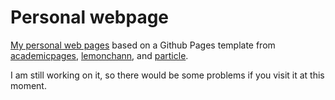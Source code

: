 # Personal webpage

[My personal web pages](https://niu-liu.github.io/) based 
on a Github Pages template from 
[academicpages](https://github.com/academicpages/academicpages.github.io),
[lemonchann](https://github.com/lemonchann/lemonchann.github.io),
and [particle](https://github.com/nrandecker/particle).

I am still working on it, so there would be some problems if you visit it at this moment.
